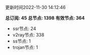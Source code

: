 更新时间2022-11-30 14:12:46

**总订阅: 45**
**总节点: 1398**
**有效节点: 364**
- ssr节点: 24
- v2ray节点: 338
- ss节点: 1
- trojan节点: 1
